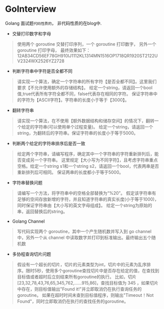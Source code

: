 # GoInterview
Golang 面试题`代码性质的`， 非代码性质的在blog中.

- 交替打印数字和字母
> 使用两个 goroutine 交替打印序列，一个 goroutine 打印数字， 另外一个 goroutine 打印字母， 最终效果如下：
> 12AB34CD56EF78GH910IJ1112KL1314MN1516OP1718QR1920ST2122UV2324WX2526YZ2728

- 判断字符串中字符是否全都不同
> 请实现一个算法，确定一个字符串的所有字符【是否全都不同】。这里我们要求【不允许使用额外的存储结构】。 给定一个string，请返回一个bool值,true代表所有字符全都不同，false代表存在相同的字符。 保证字符串中的字符为【ASCII字符】。字符串的长度小于等于【3000】。

- 翻转字符串
> 请实现一个算法，在不使用【额外数据结构和储存空间】的情况下，翻转一个给定的字符串(可以使用单个过程变量)。
> 给定一个string，请返回一个string，为翻转后的字符串。保证字符串的长度小于等于5000。

- 判断两个给定的字符串排序后是否一致
> 给定两个字符串，请编写程序，确定其中一个字符串的字符重新排列后，能否变成另一个字符串。 这里规定【大小写为不同字符】，且考虑字符串重点空格。给定一个string s1和一个string s2，请返回一个bool，代表两串是否重新排列后可相同。 保证两串的长度都小于等于5000。

- 字符串替换问题
> 请编写一个方法，将字符串中的空格全部替换为“%20”。 假定该字符串有足够的空间存放新增的字符，并且知道字符串的真实长度(小于等于1000)，同时保证字符串由【大小写的英文字母组成】。 给定一个string为原始的串，返回替换后的string。

- Golang Channel
> 写代码实现两个 goroutine，其中一个产生随机数并写入到 go channel 中，另外一个从 channel 中读取数字并打印到标准输出。最终输出五个随机数

- 多协程查询切片问题
> 假设有一个超长的切片，切片的元素类型为int，切片中的元素为乱序排序。限时5秒，使用多个goroutine查找切片中是否存在给定的值，在查找到目标值或者超时后立刻结束所有goroutine的执行。
> 比如，切片 [23,32,78,43,76,65,345,762,......915,86]，查找目标值为 345 ，如果切片中存在，则目标值输出"Found it!"并立即取消仍在执行查询任务的goroutine。
> 如果在超时时间未查到目标值程序，则输出"Timeout！Not Found"，同时立即取消仍在执行的查找任务的goroutine。